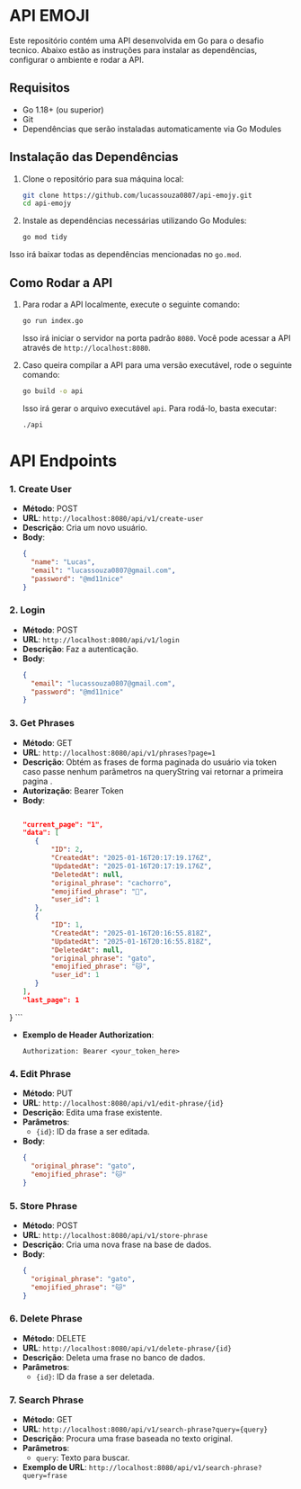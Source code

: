 # API EMOJI

Este repositório contém uma API desenvolvida em Go para o desafio tecnico. Abaixo estão as instruções para instalar as dependências, configurar o ambiente e rodar a API.

## Requisitos

- Go 1.18+ (ou superior)
- Git
- Dependências que serão instaladas automaticamente via Go Modules

## Instalação das Dependências

1. Clone o repositório para sua máquina local:

    ```bash
    git clone https://github.com/lucassouza0807/api-emojy.git
    cd api-emojy
    ```

2. Instale as dependências necessárias utilizando Go Modules:

    ```bash
    go mod tidy
    ```

Isso irá baixar todas as dependências mencionadas no `go.mod`.

## Como Rodar a API

1. Para rodar a API localmente, execute o seguinte comando:

    ```bash
    go run index.go
    ```

    Isso irá iniciar o servidor na porta padrão `8080`. Você pode acessar a API através de `http://localhost:8080`.

2. Caso queira compilar a API para uma versão executável, rode o seguinte comando:

    ```bash
    go build -o api
    ```

    Isso irá gerar o arquivo executável `api`. Para rodá-lo, basta executar:

    ```bash
    ./api
    ```


# API Endpoints

### 1. **Create User**
   - **Método**: POST
   - **URL**: `http://localhost:8080/api/v1/create-user`
   - **Descrição**: Cria um novo usuário.
   - **Body**:
     ```json
     {
       "name": "Lucas",
       "email": "lucassouza0807@gmail.com",
       "password": "@md11nice"
     }
     ```

### 2. **Login**
   - **Método**: POST
   - **URL**: `http://localhost:8080/api/v1/login`
   - **Descrição**: Faz a autenticação.
   - **Body**:
     ```json
     {
       "email": "lucassouza0807@gmail.com",
       "password": "@md11nice"
     }
     ```

### 3. **Get Phrases**
   - **Método**: GET
   - **URL**: `http://localhost:8080/api/v1/phrases?page=1`
   - **Descrição**: Obtém as frases de forma paginada do usuário via token caso passe nenhum parâmetros na queryString vai retornar a primeira pagina .
   - **Autorização**: Bearer Token
 - **Body**:
     ```json
   
    "current_page": "1",
    "data": [
        {
            "ID": 2,
            "CreatedAt": "2025-01-16T20:17:19.176Z",
            "UpdatedAt": "2025-01-16T20:17:19.176Z",
            "DeletedAt": null,
            "original_phrase": "cachorro",
            "emojified_phrase": "🐶",
            "user_id": 1
        },
        {
            "ID": 1,
            "CreatedAt": "2025-01-16T20:16:55.818Z",
            "UpdatedAt": "2025-01-16T20:16:55.818Z",
            "DeletedAt": null,
            "original_phrase": "gato",
            "emojified_phrase": "🐱",
            "user_id": 1
        }
    ],
    "last_page": 1
}
     ```
   - **Exemplo de Header Authorization**:
     ```
     Authorization: Bearer <your_token_here>
     ```

### 4. **Edit Phrase**
   - **Método**: PUT
   - **URL**: `http://localhost:8080/api/v1/edit-phrase/{id}`
   - **Descrição**: Edita uma frase existente.
   - **Parâmetros**:
     - `{id}`: ID da frase a ser editada.
   - **Body**:
     ```json
     {
       "original_phrase": "gato",
       "emojified_phrase": "🐱"
     }
     ```

### 5. **Store Phrase**
   - **Método**: POST
   - **URL**: `http://localhost:8080/api/v1/store-phrase`
   - **Descrição**: Cria uma nova frase na base de dados.
   - **Body**:
     ```json
     {
       "original_phrase": "gato",
       "emojified_phrase": "🐱"
     }
     ```

### 6. **Delete Phrase**
   - **Método**: DELETE
   - **URL**: `http://localhost:8080/api/v1/delete-phrase/{id}`
   - **Descrição**: Deleta uma frase no banco de dados.
   - **Parâmetros**:
     - `{id}`: ID da frase a ser deletada.

### 7. **Search Phrase**
   - **Método**: GET
   - **URL**: `http://localhost:8080/api/v1/search-phrase?query={query}`
   - **Descrição**: Procura uma frase baseada no texto original.
   - **Parâmetros**:
     - `query`: Texto para buscar.
   - **Exemplo de URL**: `http://localhost:8080/api/v1/search-phrase?query=frase`




